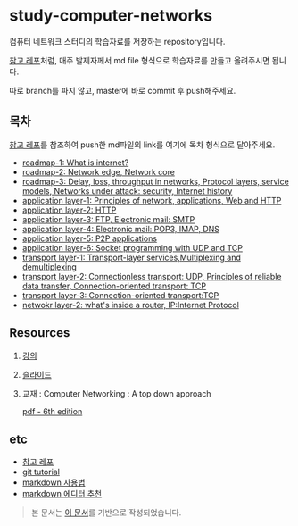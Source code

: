 # study-computer-networks

컴퓨터 네트워크 스터디의 학습자료를 저장하는 repository입니다.

[참고 레포](https://github.com/Yooii-Studios/Clean-Code)처럼, 매주 발제자께서 md file 형식으로 학습자료를 만들고 올려주시면 됩니다.

따로 branch를 파지 않고, master에 바로 commit 후 push해주세요. 

## 목차

[참고 레포](https://github.com/Yooii-Studios/Clean-Code)를 참조하여 push한 md파일의 link를 여기에 목차 형식으로 달아주세요.

- [roadmap-1: What is internet?](chapter1/roadmap-1.md)
- [roadmap-2: Network edge, Network core](chapter1/roadmap-2.md)
- [roadmap-3: Delay, loss, throughput in networks, Protocol layers, service models, Networks under attack: security, Internet history](chapter1/roadmap-3.md)
- [application layer-1: Principles of network, applications, Web and HTTP](chapter2/application-layer-1.md)
- [application layer-2: HTTP](chapter2/application-layer-2.md) 
- [application layer-3: FTP, Electronic mail: SMTP](chapter2/application-layer-3.md)
- [application layer-4: Electronic mail: POP3, IMAP, DNS](chapter2/application-layer-4.md)
- [application layer-5: P2P applications](chapter2/application-5.md)
- [application layer-6: Socket programming with UDP and TCP](chapter2/application-layer-6.md)
- [transport layer-1: Transport-layer services,Multiplexing and demultiplexing](chapter3/transport-layer-1.md)
- [transport layer-2: Connectionless transport: UDP, Principles of reliable data transfer, Connection-oriented transport: TCP](chapter3/transport-layer-2.md)
- [transport layer-3: Connection-oriented transport:TCP](chapter3/transport-layer-3.md)
- [netwokr layer-2: what's inside a router, IP:Internet Protocol](chapter4/network-layer-2.md)

## Resources

1. [강의](http://www.kocw.net/home/cview.do?mty=p&kemId=1046412)

2. [슬라이드](http://www-net.cs.umass.edu/kurose-ross-ppt-6e/)

3. 교재 : Computer Networking : A top down approach

   [pdf - 6th edition](<https://eclass.teicrete.gr/modules/document/file.php/TP326/%CE%98%CE%B5%CF%89%CF%81%CE%AF%CE%B1%20(Lectures)/Computer_Networking_A_Top-Down_Approach.pdf>)

## etc

- [참고 레포](https://github.com/Yooii-Studios/Clean-Code)
- [git tutorial](https://backlog.com/git-tutorial/kr/intro/intro1_1.html)
- [markdown 사용법](https://gist.github.com/ihoneymon/652be052a0727ad59601)
- [markdown 에디터 추천](https://futurecreator.github.io/2018/07/20/what-are-the-best-markdown-editor/)

> 본 문서는 [이 문서](https://github.com/Yeonduru/study-cs-network)를 기반으로 작성되었습니다.
